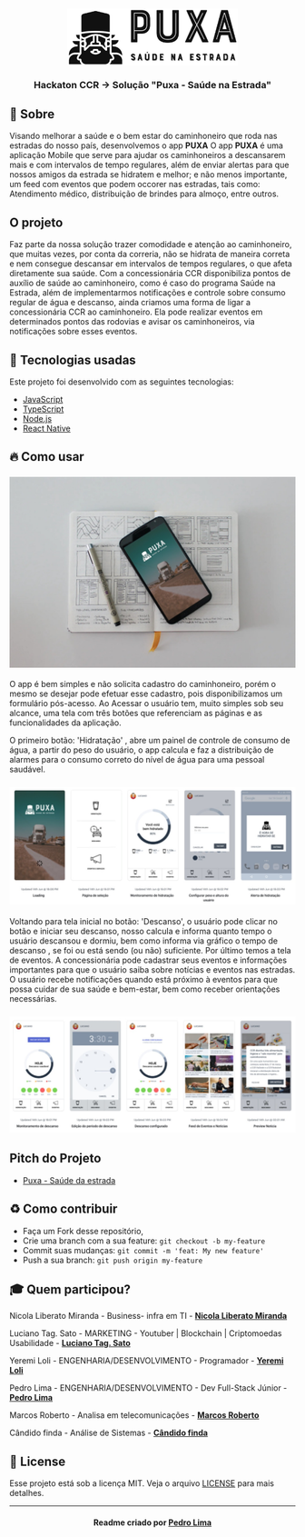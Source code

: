 <h3 align="center">
    <img alt="Logo" title="logo" width="300px" src="./img/logo.jpeg">
    <br><br>
    <b>Hackaton CCR  -> Solução "Puxa - Saúde na Estrada"</b> 
</h3>

## :bookmark: Sobre
Visando melhorar a saúde e o bem estar do caminhoneiro que roda nas estradas do nosso país, desenvolvemos o app <strong>PUXA</strong>
O app <strong>PUXA</strong> é uma aplicação Mobile que serve para ajudar os caminhoneiros a descansarem mais e com intervalos de tempo regulares, além de enviar alertas para que nossos amigos da estrada se hidratem e melhor; e não menos importante, um feed com eventos que podem occorer nas estradas, tais como: Atendimento médico, distribuição de brindes para almoço, entre outros.

## O projeto

Faz parte da nossa solução trazer comodidade e atenção ao caminhoneiro, que muitas vezes, por conta da correria, não se hidrata de maneira correta e nem consegue descansar em intervalos de tempos regulares, o que afeta diretamente sua saúde. 
Com a concessionária CCR disponibiliza pontos de auxílio de saúde ao caminhoneiro, como é caso do programa Saúde na Estrada, além de implementarmos notificações e controle sobre consumo regular de água e descanso, ainda criamos uma forma de ligar a concessionária CCR ao caminhoneiro. Ela pode realizar eventos em determinados pontos das rodovias e avisar os caminhoneiros, via notificações sobre esses eventos.

## 🚀 Tecnologias usadas

Este projeto foi desenvolvido com as seguintes tecnologias:
- [JavaScript](https://developer.mozilla.org/pt-BR/docs/Aprender/JavaScript)
- [TypeScript](https://www.typescriptlang.org/)
- [Node.js](https://nodejs.org/en/)
- [React Native](https://reactnative.dev/)

<a id="como-usar"></a>

## :fire: Como usar

<h3 align="center">
    <img alt="Logo" title="logo" src="./img/cel-doc.jpeg">
</h3>

O app é bem simples e não solicita cadastro do caminhoneiro, porém o mesmo se desejar pode efetuar esse cadastro, pois disponibilizamos um formulário pós-acesso. Ao Acessar o usuário tem, muito simples sob seu alcance, uma tela com três botões que referenciam as páginas e as funcionalidades da aplicação.

O primeiro botão: 'Hidratação' , abre um painel de controle de consumo de água, a partir do peso do usuário, o app calcula e faz a distribuição de alarmes para o consumo correto do nível de água para uma pessoal saudável. 

<h3 align="center">
    <img alt="Telas de cadastro e funcionalidade de hidratação" title="logo" width="" src="./img/splash1.jpeg">
</h3>

Voltando para tela inicial no botão: 'Descanso', o usuário pode clicar no botão e iniciar seu descanso, nosso calcula e informa quanto tempo o usuário descansou e dormiu, bem como informa via gráfico o tempo de descanso , se foi ou está sendo (ou não) suficiente.
Por último temos a tela de eventos. A concessionária pode cadastrar seus eventos e informações importantes para que o usuário saiba sobre notícias e eventos nas estradas. O usuário recebe notificações quando está próximo à eventos para que possa cuidar de sua saúde e bem-estar, bem como receber orientações necessárias.

<h3 align="center">
    <img alt="Telas de funcionalidades de descanso e feed de eventos" title="logo" width="" src="./img/splash.jpeg">
</h3>

## Pitch do Projeto

- [Puxa - Saúde da estrada]("https://www.youtube.com/watch?v=05NilaQ_Wk0&feature=youtu.be")

## :recycle: Como contribuir

- Faça um Fork desse repositório,
- Crie uma branch com a sua feature: `git checkout -b my-feature`
- Commit suas mudanças: `git commit -m 'feat: My new feature'`
- Push a sua branch: `git push origin my-feature`

## :mortar_board: Quem participou?

Nicola Liberato Miranda - Business- infra em TI -  **[Nicola Liberato Miranda](https://github.com/nicolaabre)**

Luciano Tag. Sato - MARKETING - Youtuber | Blockchain | Criptomoedas Usabilidade -  **[Luciano Tag. Sato](https://github.com/sato888)**

Yeremi Loli - ENGENHARIA/DESENVOLVIMENTO - Programador -  **[Yeremi Loli](https://github.com/yeremi)**

Pedro Lima - ENGENHARIA/DESENVOLVIMENTO - Dev Full-Stack Júnior -  **[Pedro Lima](https://github.com/lima-pedro)**

Marcos Roberto - Analisa em telecomunicações -  **[Marcos Roberto](https://github.com/marcosanaka)**

Cândido finda - Análise de Sistemas -  **[Cândido finda](https://github.com/marcosanaka)**

## :memo: License

Esse projeto está sob a licença MIT. Veja o arquivo [LICENSE](LICENSE.md) para mais detalhes.

---

<h4 align="center">
    Readme criado por <a href="https://www.linkedin.com/in/pedro-lima-832514195/" target="_blank">Pedro Lima</a>
</h4>
